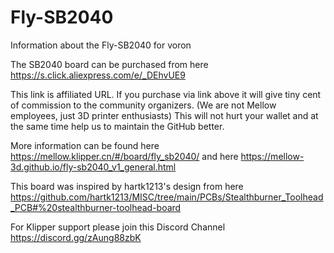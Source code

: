 # Fly-SB2040
Information about the Fly-SB2040 for voron

The SB2040 board can be purchased from here https://s.click.aliexpress.com/e/_DEhvUE9

This link is affiliated URL. If you purchase via link above it will give tiny cent of commission to the community organizers. (We are not Mellow employees, just 3D printer enthusiasts) This will not hurt your wallet and at the same time help us to maintain the GitHub better.

More information can be found here https://mellow.klipper.cn/#/board/fly_sb2040/ and here https://mellow-3d.github.io/fly-sb2040_v1_general.html

This board was inspired by hartk1213's design from here https://github.com/hartk1213/MISC/tree/main/PCBs/Stealthburner_Toolhead_PCB#%20stealthburner-toolhead-board

For Klipper support please join this Discord Channel https://discord.gg/zAung88zbK
